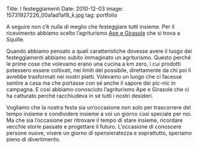 Title: I festeggiamenti
Date: 2010-12-03
image: 15731927226_00a1ad1af8_k.jpg
tag: portfolio

A seguire non c’è nulla di meglio che festeggiare tutti insieme. Per il
ricevimento abbiamo scelto l’agriturismo <a
href="http://www.apegirasole.it/">Ape e Girasole</a> che si trova a Squille.

Quando abbiamo pensato a quali caratteristiche dovesse avere il luogo
dei festeggiamenti abbiamo subito immaginato un agriturismo. Questo
perché le prime cose che volevamo erano una cucina a km zero, i cui
prodotti potessero essere coltivati, nei limiti del possibile,
direttamente da chi poi li avrebbe trasformati nei nostri
piatti. Volevamo un luogo che ci facesse sentire a casa ma che
portasse con sé anche il sapore dei pic-nic in campagna. E così
abbiamo conosciuto l’agriturismo Ape e Girasole che ci ha catturato
perché racchiudeva in sé tutti i nostri desideri.

Vogliamo che la nostra festa sia un’occasione non solo per trascorrere
del tempo insieme e condividere insieme a voi un giorno così speciale
per noi. Ma che sia l’occasione per ritrovare il tempo di stare
insieme, ricordare vecchie storie passate e progettare il
futuro. L’occasione di conoscere persone nuove, vivere un giorno di
spensieratezza e soprattutto, speriamo pieno di divertimento.
